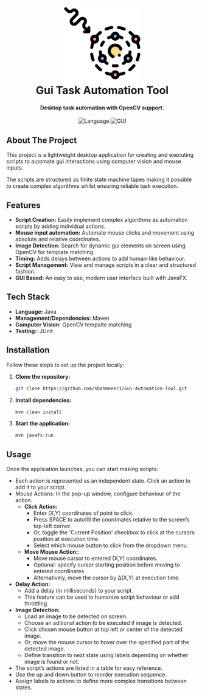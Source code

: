 <h1 align="center">
  <img src="https://github.com/shahmeeer1/Photoelectric-effect-simulator/blob/main/phet.png" width="200">
  <br>
  Gui Task Automation Tool
  <br>
</h1>

<h4 align="center">Desktop task automation with OpenCV support</a>.</h4>

<p align="center">
  <img src="https://img.shields.io/badge/language-Java-orange.svg" alt="Language">
  <img src="https://img.shields.io/badge/GUI-JavaFX-lightgrey.svg" alt="GUI">
</p>

## About The Project

This project is a lightweight desktop application for creating and executing scripts to automate gui interactions using computer vision and mouse inputs.

The scripts are structured as finite state machine tapes making it possible to create complex algorithms whilst ensuring reliable task execution.

## Features

*   **Script Creation:** Easily implement complex algorithms as automation scripts by adding individual actions.
*   **Mouse input automation:** Automate mouse clicks and movement using absolute and relative coordinates.
*   **Image Detection:** Search for dynamic gui elements on screen using OpenCV for template matching.
*   **Timing:** Adds delays between actions to add human-like behaviour.
*   **Script Management:** View and manage scripts in a clear and structured fashion.
*   **GUI Based:** An easy to use, modern user interface built with JavaFX.

## Tech Stack

*   **Language:** Java
*   **Management/Dependencies:** Maven
*   **Computer Vision:** OpenCV tempalte matching
*   **Testing:**: JUnit

## Installation

Follow these steps to set up the project locally:

1.  **Clone the repository:**
    ```bash
    git clone https://github.com/shahmeeer1/Gui-Automation-Tool.git
    ```

2.  **Install dependencies:**
    ```bash
    mvn clean install
    ```

3.  **Start the application:**
    ```bash
    mvn javafx:run
    ```

## Usage

Once the application launches, you can start making scripts:
*   Each action is represented as an independent state. Click an action to add it to your script.
*   Mouse Actions: In the pop-up window, configure behaviour of the action.
    * **Click Action:**
       * Enter (X,Y) coordinates of point to click.
       * Press SPACE to autofill the coordinates relative to the screen’s top-left corner.
       * Or, toggle the 'Current Position' checkbox to click at the cursors position at execution time.
       * Select which mouse button to click from the dropdown menu.
    * **Move Mouse Action:**:
       * Move mouse cursor to entered (X,Y) coordinates.
       * Optional: specify cursor starting position before moving to entered coordinates
       * Alternatively, move the cursor by Δ(X,Y) at execution time.
  * **Delay Action:**
       * Add a delay (in milliseconds) to your script.
       * This feature can be used to humanize script behaviour or add throttling.
  * **Image Detection:**
       * Load an image to be detected on screen.
       * Choose an aditional action to be executed if image is detected.
       * Click chosen mouse button at top left or center of the detected image.
       * Or, move the mouse cursor to hover over the specified part of the detected image.
       * Define transition to next state using labels depending on whether image is found or not.
*   The script’s actions are listed in a table for easy reference.
*   Use the up and down button to reorder execution sequence.
*   Assign labels to actions to define more complex transitions between states.
